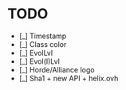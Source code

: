 # TODO

- [_] Timestamp
- [_] Class color
- [_] EvolLvl
- [_] Evol(I)Lvl
- [_] Horde/Alliance logo
- [_] Sha1 + new API + helix.ovh
